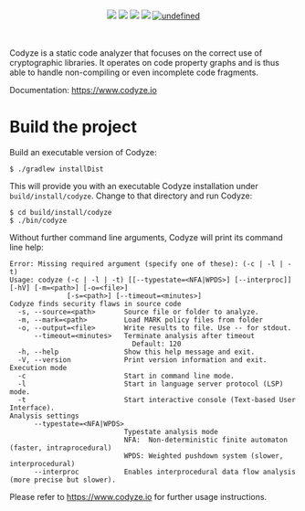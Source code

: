 <p align="center">
  <br>
  <img src="https://github.com/Fraunhofer-AISEC/codyze/workflows/build/badge.svg">
  <img src="https://img.shields.io/github/last-commit/Fraunhofer-AISEC/codyze.svg?style=popout">
  <img src="https://sonarcloud.io/api/project_badges/measure?project=codyze&metric=security_rating">
  <img src="https://sonarcloud.io/api/project_badges/measure?project=codyze&metric=alert_status">
  <a href="https://github.com/Fraunhofer-AISEC/codyze/blob/master/LICENSE"><img alt="undefined" src="https://img.shields.io/github/license/Fraunhofer-AISEC/codyze.svg?style=popout"></a>
  <br><br><br>
</p>

Codyze is a static code analyzer that focuses on the correct use of cryptographic libraries. It operates on code property graphs and is thus able to handle non-compiling or even incomplete code fragments.

Documentation: https://www.codyze.io

# Build the project

Build an executable version of Codyze:

```shell
$ ./gradlew installDist
```

This will provide you with an executable Codyze installation under `build/install/codyze`. Change to that directory and run Codyze:

```shell
$ cd build/install/codyze
$ ./bin/codyze
```

Without further command line arguments, Codyze will print its command line help:


```
Error: Missing required argument (specify one of these): (-c | -l | -t)
Usage: codyze (-c | -l | -t) [[--typestate=<NFA|WPDS>] [--interproc]] [-hV] [-m=<path>] [-o=<file>]
              [-s=<path>] [--timeout=<minutes>]
Codyze finds security flaws in source code
  -s, --source=<path>       Source file or folder to analyze.
  -m, --mark=<path>         Load MARK policy files from folder
  -o, --output=<file>       Write results to file. Use -- for stdout.
      --timeout=<minutes>   Terminate analysis after timeout
                              Default: 120
  -h, --help                Show this help message and exit.
  -V, --version             Print version information and exit.
Execution mode
  -c                        Start in command line mode.
  -l                        Start in language server protocol (LSP) mode.
  -t                        Start interactive console (Text-based User Interface).
Analysis settings
      --typestate=<NFA|WPDS>
                            Typestate analysis mode
                            NFA:  Non-deterministic finite automaton (faster, intraprocedural)
                            WPDS: Weighted pushdown system (slower, interprocedural)
      --interproc           Enables interprocedural data flow analysis (more precise but slower).
```
Please refer to https://www.codyze.io for further usage instructions.
